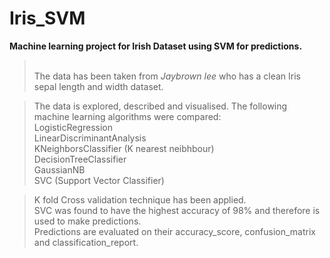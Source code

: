 # Iris_SVM
<b>Machine learning project for Irish Dataset using SVM for predictions.</b> 

><br/>The data has been taken from <i>Jaybrown lee</i> who has a clean Iris sepal length and width dataset. 

>The data is explored, described and visualised. The following machine learning algorithms were compared: 
<br/>LogisticRegression
<br/>LinearDiscriminantAnalysis
<br/>KNeighborsClassifier (K nearest neibhbour)
<br/>DecisionTreeClassifier
<br/>GaussianNB
<br/>SVC (Support Vector Classifier)

>K fold Cross validation technique has been applied.
<br/>SVC was found to have the highest accuracy of 98% and therefore is used to make predictions. 
<br/>Predictions are evaluated on their accuracy_score, confusion_matrix and classification_report. 

